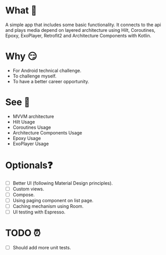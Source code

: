 # What 🚀
A simple app that includes some basic functionality. It connects to the  api and plays media depend on layered architecture using Hilt, Coroutines, Epoxy, ExoPlayer, Retrofit2 and Architecture Components with Kotlin.

# Why 😏
* For Android technical challenge.
* To challenge myself.
* To have a better career opportunity.

# See  👀
 * MVVM architecture
 * Hilt Usage
 * Coroutines Usage
 * Architecture Components Usage
 * Epoxy Usage
 * ExoPlayer Usage

# Optionals❓
- [ ] Better UI (following Material Design principles).
- [ ] Custom views.
- [ ] Compose.
- [ ] Using paging component on list page.
- [ ] Caching mechanism using Room.
- [ ] UI testing with Espresso.

# TODO ⏰
- [ ] Should add more unit tests.
